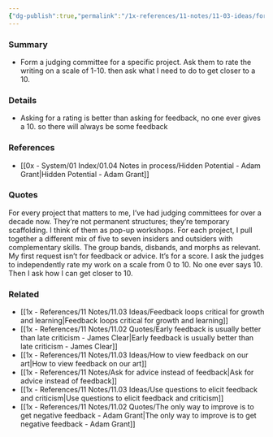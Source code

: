 ```yaml
---
{"dg-publish":true,"permalink":"/1x-references/11-notes/11-03-ideas/form-a-judging-committee-to-give-feedback-on-your-work/","title":"Form a judging committee to give feedback on your work","created":"2024-06-02T21:29:24.362+03:00","updated":"2024-06-03T08:59:37.169+03:00"}
---
```



### Summary
- Form a judging committee for a specific project. Ask them to rate the writing on a scale of 1-10. then ask what I need to do to get closer to a 10.

### Details
- Asking for a rating is better than asking for feedback, no one ever gives a 10. so there will always be some feedback

### References
- [[0x - System/01 Index/01.04 Notes in process/Hidden Potential - Adam Grant\|Hidden Potential - Adam Grant]]

### Quotes
For every project that matters to me, I’ve had judging committees for
over a decade now. They’re not permanent structures; they’re temporary scaffolding. I think of them as pop-up workshops. For each project, I pull together a different mix of five to seven insiders and outsiders with complementary skills. The group bands, disbands, and morphs as relevant. My first request isn’t for feedback or advice. It’s for a score. I ask the
judges to independently rate my work on a scale from 0 to 10. No one ever says 10. Then I ask how I can get closer to 10.

### Related
- [[1x - References/11 Notes/11.03 Ideas/Feedback loops critical for growth and learning\|Feedback loops critical for growth and learning]]
- [[1x - References/11 Notes/11.02 Quotes/Early feedback is usually better than late criticism - James Clear\|Early feedback is usually better than late criticism - James Clear]]
- [[1x - References/11 Notes/11.03 Ideas/How to view feedback on our art\|How to view feedback on our art]]
- [[1x - References/11 Notes/Ask for advice instead of feedback\|Ask for advice instead of feedback]]
- [[1x - References/11 Notes/11.03 Ideas/Use questions to elicit feedback and criticism\|Use questions to elicit feedback and criticism]]
- [[1x - References/11 Notes/11.02 Quotes/The only way to improve is to get negative feedback - Adam Grant\|The only way to improve is to get negative feedback - Adam Grant]]
